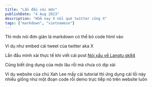 ```yaml
---
title: "Lần đầu xài mdx"
publishDate: "4 Aug 2023"
description: "Hổm nay X nổi qué twitter cũng X"
tags: ["markdown", "vietnamese"]
---
```


Thì mdx nói đơn giản là markdown có thể bỏ code html vào

Ví dụ như embed cái tweet của twitter aka X

Lần đầu mình xài thực tế khi viết cái post [Nói xấu về Langtu gk84](/posts/noi-xau-ve-langtu-gk85)

Cũng biết ứng dụng của mdx lâu rồi mà chưa có dịp xài

Ví dụ website của chú Xah Lee mấy cái tutorial thì ứng dụng cái lối này nhiều giống như một đoạn code rồi demo trực tiếp nó trên website luôn
